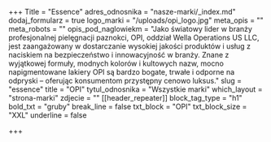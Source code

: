 +++
Title = "Essence"
adres_odnosnika = "nasze-marki/_index.md"
dodaj_formularz = true
logo_marki = "/uploads/opi_logo.jpg"
meta_opis = ""
meta_robots = ""
opis_pod_naglowiekm = "Jako światowy lider w branży profesjonalnej pielęgnacji paznokci, OPI, oddział Wella Operations US LLC, jest zaangażowany w dostarczanie wysokiej jakości produktów i usług z naciskiem na bezpieczeństwo i innowacyjność w branży. Znane z wyjątkowej formuły, modnych kolorów i kultowych nazw, mocno napigmentowane lakiery OPI są bardzo bogate, trwałe i odporne na odpryski – oferując konsumentom przystępny cenowo luksus."
slug = "essence"
title = "OPI"
tytul_odnosnika = "Wszystkie marki"
which_layout = "strona-marki"
zdjecie = ""
[[header_repeater]]
block_tag_type = "h1"
bold_txt = "gruby"
break_line = false
txt_block = "OPI"
txt_block_size = "XXL"
underline = false

+++
